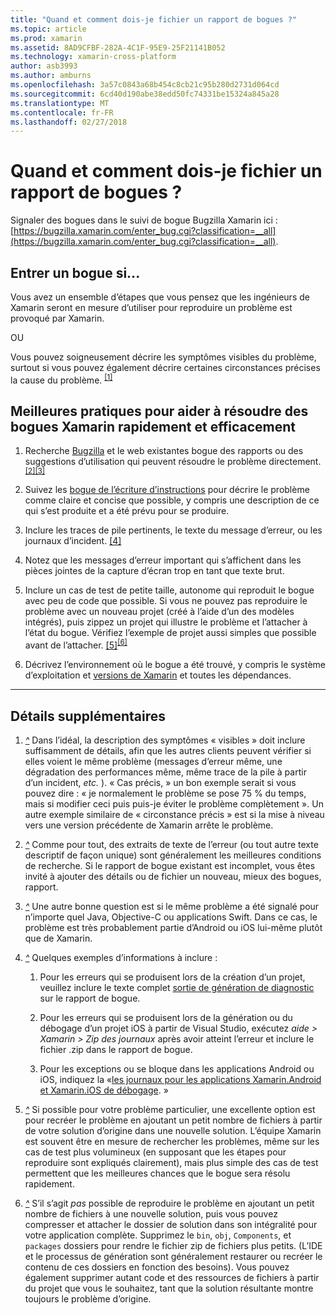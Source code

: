 ```yaml
---
title: "Quand et comment dois-je fichier un rapport de bogues ?"
ms.topic: article
ms.prod: xamarin
ms.assetid: 8AD9CFBF-282A-4C1F-95E9-25F21141B052
ms.technology: xamarin-cross-platform
author: asb3993
ms.author: amburns
ms.openlocfilehash: 3a57c0843a68b454c8cb21c95b280d2731d064cd
ms.sourcegitcommit: 6cd40d190abe38edd50fc74331be15324a845a28
ms.translationtype: MT
ms.contentlocale: fr-FR
ms.lasthandoff: 02/27/2018
---
```

# <a name="when-and-how-should-i-file-a-bug-report"></a>Quand et comment dois-je fichier un rapport de bogues ?


Signaler des bogues dans le suivi de bogue Bugzilla Xamarin ici : [https://bugzilla.xamarin.com/enter_bug.cgi?classification=__all](https://bugzilla.xamarin.com/enter_bug.cgi?classification=__all).

## <a name="file-a-bug-if"></a>Entrer un bogue si...


Vous avez un ensemble d’étapes que vous pensez que les ingénieurs de Xamarin seront en mesure d’utiliser pour reproduire un problème est provoqué par Xamarin.

OU

Vous pouvez soigneusement décrire les symptômes visibles du problème, surtout si vous pouvez également décrire certaines circonstances précises la cause du problème. <sup> [[1]](#note-1)</sup>


## <a name="best-practices-to-help-xamarin-address-bugs-quickly-and-efficiently"></a>Meilleures pratiques pour aider à résoudre des bogues Xamarin rapidement et efficacement


1. <a name="ref-1" />Recherche [Bugzilla](https://bugzilla.xamarin.com/query.cgi?format=specific&amp;bug_status=__all__) et le web existantes bogue des rapports ou des suggestions d’utilisation qui peuvent résoudre le problème directement.<sup> [[2]](#note-2)</sup><sup>[[3]](#note-3)</sup>

1. <a name="ref-2" />Suivez les [bogue de l’écriture d’instructions](https://bugzilla.xamarin.com/page.cgi?id=bug-writing.html) pour décrire le problème comme claire et concise que possible, y compris une description de ce qui s’est produite et a été prévu pour se produire.

1. <a name="ref-3" />Inclure les traces de pile pertinents, le texte du message d’erreur, ou les journaux d’incident. <sup>[[4]](#note-4)</sup>

1. <a name="ref-4" />Notez que les messages d’erreur important qui s’affichent dans les pièces jointes de la capture d’écran trop en tant que texte brut.

1. <a name="ref-5" />Inclure un cas de test de petite taille, autonome qui reproduit le bogue avec peu de code que possible.  Si vous ne pouvez pas reproduire le problème avec un nouveau projet (créé à l’aide d’un des modèles intégrés), puis zippez un projet qui illustre le problème et l’attacher à l’état du bogue.  Vérifiez l’exemple de projet aussi simples que possible avant de l’attacher. <sup> [[5]](#note-5)</sup><sup>[[6]](#note-6)</sup>

1. <a name="ref-6" />Décrivez l’environnement où le bogue a été trouvé, y compris le système d’exploitation et [versions de Xamarin](~/cross-platform/troubleshooting/questions/version-logs.md) et toutes les dépendances.

---

## <a name="additional-details"></a>Détails supplémentaires

1. <a name="note-1" />[*^*](#ref-1) Dans l’idéal, la description des symptômes « visibles » doit inclure suffisamment de détails, afin que les autres clients peuvent vérifier si elles voient le même problème (messages d’erreur même, une dégradation des performances même, même trace de la pile à partir d’un incident, _etc._ ). « Cas précis, » un bon exemple serait si vous pouvez dire : « je normalement le problème se pose 75 % du temps, mais si modifier ceci puis puis-je éviter le problème complètement ». Un autre exemple similaire de « circonstance précis » est si la mise à niveau vers une version précédente de Xamarin arrête le problème.

1. <a name="note-2" />[*^*](#ref-2) Comme pour tout, des extraits de texte de l’erreur (ou tout autre texte descriptif de façon unique) sont généralement les meilleures conditions de recherche. Si le rapport de bogue existant est incomplet, vous êtes invité à ajouter des détails ou de fichier un nouveau, mieux des bogues, rapport.

1. <a name="note-3" />[*^*](#ref-3) Une autre bonne question est si le même problème a été signalé pour n’importe quel Java, Objective-C ou applications Swift. Dans ce cas, le problème est très probablement partie d’Android ou iOS lui-même plutôt que de Xamarin.

1. <a name="note-4" />[*^*](#ref-4) Quelques exemples d’informations à inclure :

    1. Pour les erreurs qui se produisent lors de la création d’un projet, veuillez inclure le texte complet [sortie de génération de diagnostic](~/android/troubleshooting/troubleshooting.md#Diagnostic_MSBuild_Output) sur le rapport de bogue.
    
    1. Pour les erreurs qui se produisent lors de la génération ou du débogage d’un projet iOS à partir de Visual Studio, exécutez _aide > Xamarin > Zip des journaux_ après avoir atteint l’erreur et inclure le fichier .zip dans le rapport de bogue.
    
    1. Pour les exceptions ou se bloque dans les applications Android ou iOS, indiquez la «[les journaux pour les applications Xamarin.Android et Xamarin.iOS de débogage](~/cross-platform/troubleshooting/questions/version-logs.md#debug-logs-for-xamarin-apps). »

1. <a name="note-5" />[*^*](#ref-5) Si possible pour votre problème particulier, une excellente option est pour recréer le problème en ajoutant un petit nombre de fichiers à partir de votre solution d’origine dans une nouvelle solution. L’équipe Xamarin est souvent être en mesure de rechercher les problèmes, même sur les cas de test plus volumineux (en supposant que les étapes pour reproduire sont expliqués clairement), mais plus simple des cas de test permettent que les meilleures chances que le bogue sera résolu rapidement.


1. <a name="note-6" />[*^*](#ref-6) S’il s’agit _pas_ possible de reproduire le problème en ajoutant un petit nombre de fichiers à une nouvelle solution, puis vous pouvez compresser et attacher le dossier de solution dans son intégralité pour votre application complète. Supprimez le `bin`, `obj`, `Components`, et `packages` dossiers pour rendre le fichier zip de fichiers plus petits. (L’IDE et le processus de génération sont généralement restaurer ou recréer le contenu de ces dossiers en fonction des besoins). Vous pouvez également supprimer autant code et des ressources de fichiers à partir du projet que vous le souhaitez, tant que la solution résultante montre toujours le problème d’origine.


